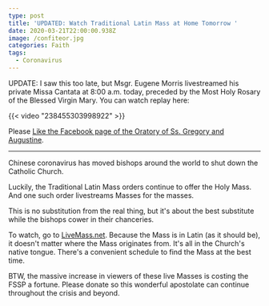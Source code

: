 ```yaml
---
type: post
title: 'UPDATED: Watch Traditional Latin Mass at Home Tomorrow '
date: 2020-03-21T22:00:00.938Z
image: /confiteor.jpg
categories: Faith
tags:
  - Coronavirus
---
```

UPDATE: I saw this too late, but Msgr. Eugene Morris livestreamed his private Missa Cantata at 8:00 a.m. today, preceded by the Most Holy Rosary of the Blessed Virgin Mary. You can watch replay here:

{{< video "238455303998922" >}}

Please [Like the Facebook page of the Oratory of Ss. Gregory and Augustine](https://www.facebook.com/OratorySsGregoryAugustine/). 

---

Chinese coronavirus has moved bishops around the world to shut down the Catholic Church. 

Luckily, the Traditional Latin Mass orders continue to offer the Holy Mass. And one such order livestreams Masses for the masses.

This is no substitution from the real thing, but it's about the best substitute while the bishops cower in their chanceries. 

To watch, go to [LiveMass.net](http://livemass.net/). Because the Mass is in Latin (as it should be), it doesn't matter where the Mass originates from. It's all in the Church's native tongue. There's a convenient schedule to find the Mass at the best time. 

BTW, the massive increase in viewers of these live Masses is costing the FSSP a fortune. Please donate so this wonderful apostolate can continue throughout the crisis and beyond.